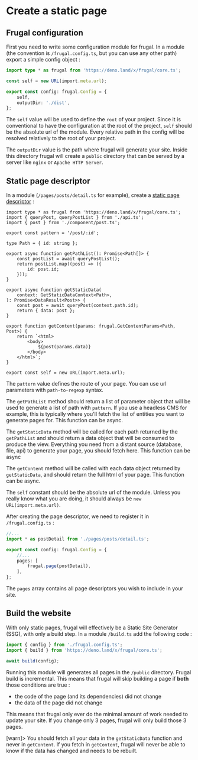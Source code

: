 # Create a static page

## Frugal configuration

First you need to write some configuration module for frugal. In a module (the convention is `/frugal.config.ts`, but you can use any other path) export a simple config object :

```ts
import type * as frugal from 'https://deno.land/x/frugal/core.ts';

const self = new URL(import.meta.url);

export const config: frugal.Config = {
    self,
    outputDir: './dist',
};
```

The `self` value will be used to define the `root` of your project. Since it is conventional to have the configuration at the root of the project, `self` should be the absolute url of the module. Every relative path in the config will be resolved relatively to the root of your project.

The `outputDir` value is the path where frugal will generate your site. Inside this directory frugal will create a `public` directory that can be served by a server like `nginx` or `Apache HTTP Server`.

## Static page descriptor

In a module (`/pages/posts/detail.ts` for example), create a [static page descriptor](/docs/api/01-page-descriptor) :

```tsx
import type * as frugal from 'https://deno.land/x/frugal/core.ts';
import { queryPost, queryPostList } from './api.ts';
import { post } from './component/post.ts';

export const pattern = '/post/:id';

type Path = { id: string };

export async function getPathList(): Promise<Path[]> {
    const postList = await queryPostList();
    return postList.map((post) => ({
        id: post.id;
    }));
}

export async function getStaticData(
    context: GetStaticDataContext<Path>,
): Promise<DataResult<Post>> {
    const post = await queryPost(context.path.id);
    return { data: post };
}

export function getContent(params: frugal.GetContentParams<Path, Post>) {
    return `<html>
        <body>
            ${post(params.data)}
        </body>
    </html>`;
}

export const self = new URL(import.meta.url);
```

The `pattern` value defines the route of your page. You can use url parameters with `path-to-regexp` syntax.

The `getPathList` method should return a list of parameter object that will be used to generate a list of path with `pattern`. If you use a headless CMS for example, this is typically where you'll fetch the list of entities you want to generate pages for. This function can be async.

The `getStaticData` method will be called for each path returned by the `getPathList` and should return a data object that will be consumed to produce the view. Everything you need from a distant source (database, file, api) to generate your page, you should fetch here. This function can be async

The `getContent` method will be called with each data object returned by `getStaticData`, and should return the full html of your page. This function can be async.

The `self` constant should be the absolute url of the module. Unless you really know what you are doing, it should always be `new URL(import.meta.url)`.

After creating the page descriptor, we need to register it in `/frugal.config.ts` :

```ts
//...
import * as postDetail from './pages/posts/detail.ts';

export const config: frugal.Config = {
    //...
    pages: [
        frugal.page(postDetail),
    ],
};
```

The `pages` array contains all page descriptors you wish to include in your site.

## Build the website

With only static pages, frugal will effectively be a Static Site Generator (SSG), with only a build step. In a module `/build.ts` add the following code :

```ts
import { config } from './frugal.config.ts';
import { build } from 'https://deno.land/x/frugal/core.ts';

await build(config);
```

Running this module will generates all pages in the `/public` directory. Frugal build is incremental. This means that frugal will skip building a page if **both** those conditions are true :

- the code of the page (and its dependencies) did not change
- the data of the page did not change

This means that frugal only ever do the minimal amount of work needed to update your site. If you change only 3 pages, frugal will only build those 3 pages.

[warn]> You should fetch all your data in the `getStaticData` function and never in `getContent`. If you fetch in `getContent`, frugal will never be able to know if the data has changed and needs to be rebuilt.

